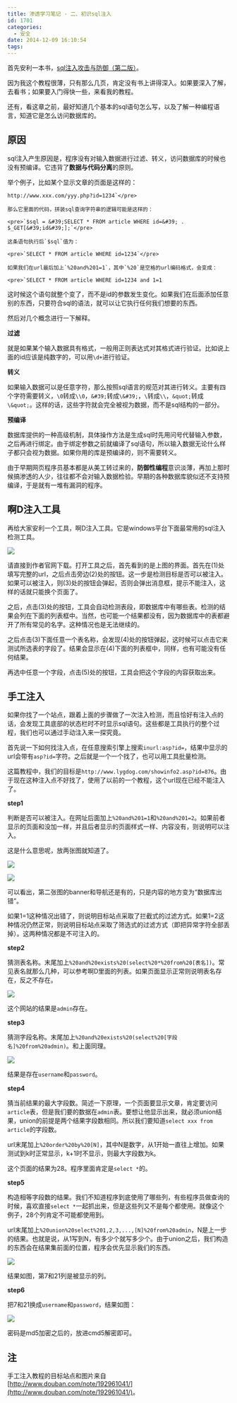 ```yaml
---
title: 渗透学习笔记 - 二、初识sql注入
id: 1701
categories:
  - 安全
date: 2014-12-09 16:10:54
tags:
---
```


首先安利一本书，[sql注入攻击与防御（第二版）](http://book.douban.com/subject/25815527/)。

因为我这个教程很薄，只有那么几页，肯定没有书上讲得深入。如果要深入了解，去看书；如果要入门得快一些，来看我的教程。

还有，看这章之前，最好知道几个基本的sql语句怎么写，以及了解一种编程语言，知道它是怎么访问数据库的。

<!--more-->

## 原因

sql注入产生原因是，程序没有对输入数据进行过滤、转义，访问数据库的时候也没有预编译。它违背了**数据与代码分离**的原则。

举个例子，比如某个显示文章的页面是这样的：

    http://www.xxx.com/yyy.php?id=1234`</pre>

    那么它里面的代码，拼装sql查询字符串的逻辑可能是这样的：

    <pre>`$sql = &#39;SELECT * FROM article WHERE id=&#39; . $_GET[&#39;id&#39;];`</pre>

    这条语句执行后`$sql`值为：

    <pre>`SELECT * FROM article WHERE id=1234`</pre>

    如果我们在url最后加上`%20and%201=1`，其中`%20`是空格的url编码格式，会变成：

    <pre>`SELECT * FROM article WHERE id=1234 and 1=1

这时候这个语句就整个变了，而不是id的参数发生变化。如果我们在后面添加任意别的东西，只要符合sql的语法，就可以让它执行任何我们想要的东西。

然后对几个概念进行一下解释。

**过滤**

就是如果某个输入数据具有格式，一般用正则表达式对其格式进行验证。比如说上面的id应该是纯数字的，可以用`\d+`进行验证。

**转义**

如果输入数据可以是任意字符，那么按照sql语言的规范对其进行转义。主要有四个字符需要转义，`\0`转成`\\0`，`&#39;`转成`\&#39;`，`\`转成`\\`，`&quot;`转成`\&quot;`。这样的话，这些字符就会完全被视为数据，而不是sql结构的一部分。

**预编译**

数据库提供的一种高级机制，具体操作方法是生成sql时先用问号代替输入参数，之后再进行绑定。由于绑定参数之前就编译了sql语句，所以输入数据无论什么样子都只会视为数据。如果你用的库是预编译的，则不需要转义。

由于早期网页程序员基本都是从美工转过来的，**防御性编程**意识淡薄，再加上那时候搞渗透的人少，往往都不会对输入数据检验。早期的各种数据库貌似还不支持预编译，于是就有一堆有漏洞的程序。

## 啊D注入工具

再给大家安利一个工具，啊D注入工具。它是windows平台下面最常用的sql注入检测工具。

![](http://ww4.sinaimg.cn/mw690/841aea59gw1en3gb9ma8fj20kf0g777f.jpg)

请直接到作者官网下载。打开工具之后，首先看到的是上图的界面。首先在(1)处填写完整的url，之后点击旁边(2)处的按钮。这一步是检测目标是否可以被注入。如果可以被注入，则(3)处的按钮会弹起，否则会弹出消息框，提示不能注入，这样的话就只能换个页面了。

之后，点击(3)处的按钮，工具会自动检测表段，即数据库中有哪些表。检测的结果会列在下面的列表框中。当然，也可能一个结果都没有，因为数据库中的表都避开了所有常见的名字。这种情况也是无法继续的。

之后点击(3)下面任意一个表名称，会发现(4)处的按钮弹起，这时候可以点击它来测试所选表的字段了。结果会显示在(4)下面的列表框中，同样，也有可能没有任何结果。

再选中任意一个字段，点击(5)处的按钮，工具会把这个字段的内容获取出来。

## 手工注入

如果你找了一个站点，跟着上面的步骤做了一次注入检测，而且恰好有注入点的话，会发现工具底部的状态栏时不时显示sql语句。这些都是工具执行的整个过程，我们也可以通过手动注入来一探究竟。

首先说一下如何找注入点，在任意搜索引擎上搜索`inurl:asp?id=`，结果中显示的url会带有`asp?id=`字符。之后就是一个一个找了，也可以用工具批量检测。

这篇教程中，我们的目标是`http://www.lygdog.com/showinfo2.asp?id=876`。由于现在这种注入点不好找了，使用了以前的一个教程，这个url现在已经不能注入了。

**step1**

判断是否可以被注入。在网址后面加上`%20and%201=1`和`%20and%201=2`。如果前者显示的页面和没加一样，并且后者显示的页面样式一样、内容没有，则说明可以注入。

这是什么意思呢，放两张图就知道了。

![](http://img3.douban.com/view/note/large/public/p192961041-3.jpg)

![](http://img3.douban.com/view/note/large/public/p192961041-4.jpg)

可以看出，第二张图的banner和导航还是有的，只是内容的地方变为“数据库出错”。

如果1=1这种情况出错了，则说明目标站点采取了拦截式的过滤方式。如果1=2这种情况仍然正常，则说明目标站点采取了筛选式的过滤方式（即把异常字符全部丢掉）。这两种情况都是不可注入的。

**step2**

猜测表名称。末尾加上`%20and%20exists%20(select%20*%20from%20[表名])`。常见表名就那么几种，可以参考啊D里面的列表。如果页面显示正常则说明表名存在，反之不存在。

![](http://img5.douban.com/view/note/large/public/p192961041-7.jpg)

这个网站的结果是`admin`存在。

**step3**

猜测字段名称。末尾加上`%20and%20exists%20(select%20[字段名]%20from%20admin)`。和上面同理。

![](http://img5.douban.com/view/note/large/public/p192961041-8.jpg)

结果是存在`username`和`password`。

**step4**

猜当前结果的最大字段数。简述一下原理，一个页面要显示文章，肯定要访问`article`表，但是我们要的数据在`admin`表。要想让他显示出来，就必须union结果，union的前提是两个结果字段数相同。所以我们要知道`select xxx from article`的字段数。

url末尾加上`%20order%20by%20[N]`，其中N是数字，从1开始一直往上增加。如果测试到k时正常显示，k+1时不显示，则最大字段数为k。

这个页面的结果为28。程序里面肯定是`select *`的。

**step5**

构造相等字段数的结果。我们不知道程序到底使用了哪些列，有些程序员做查询的时候，喜欢直接`select *`一起抓出来，但是这些列又不是每个都使用。就像这个例子，28个列肯定不可能都使用到。

url末尾加上`%20union%20select%201,2,3,...,[N]%20from%20admin`，N是上一步的结果。也就是说，从1写到N，有多少个就写多少个。由于union之后，我们构造的东西会在结果集前面的位置，程序会优先显示我们的东西。

![](http://img3.douban.com/view/note/large/public/p192961041-12.jpg)

结果如图，第7和21列是被显示的列。

**step6**

把7和21换成`username`和`password`，结果如图：

![](http://img3.douban.com/view/note/large/public/p192961041-14.jpg)

密码是md5加密之后的，放进cmd5解密即可。

## 注

手工注入教程的目标站点和图片来自[<a href="http://www.douban.com/note/192961041/">http://www.douban.com/note/192961041/](http://www.douban.com/note/192961041/)</a>。